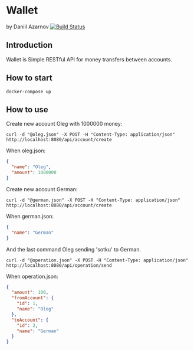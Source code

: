 # Wallet

by Daniil Azarnov [![Build Status](https://travis-ci.org/DanilAzarnov/wallet.svg?branch=master)](https://travis-ci.org/DanilAzarnov/wallet)

## Introduction

Wallet is Simple RESTful API for money transfers between accounts.

## How to start

```
docker-compose up
```

## How to use

Create new account Oleg with 1000000 money:
```
curl -d "@oleg.json" -X POST -H "Content-Type: application/json" http://localhost:8080/api/account/create
```
When oleg.json:
```json
{
  "name": "Oleg",
  "amount": 1000000
}
```
Create new account German:
```
curl -d "@german.json" -X POST -H "Content-Type: application/json" http://localhost:8080/api/account/create
```
When german.json:
```json
{
  "name": "German"
}
```
And the last command Oleg sending 'sotku' to German.
```
curl -d "@operation.json" -X POST -H "Content-Type: application/json" http://localhost:8080/api/operation/send
```
When operation.json:
```json
{
  "amount": 100,
  "fromAccount": {
    "id": 1,
    "name": "Oleg"
  },
  "toAccount": {
    "id": 2,
    "name": "German"
  }
}
```





